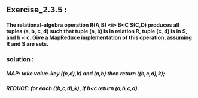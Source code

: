 ## Exercise_2.3.5 :

#### The relational-algebra operation R(A,B) ⊲⊳ B<C S(C,D) produces all tuples (a, b, c, d) such that tuple (a, b) is in relation R, tuple (c, d) is in S, and b < c. Give a MapReduce implementation of this operation, assuming R and S are sets.

### solution :

##### MAP:    take value-key ((c,d),k) and (a,b) then return ((b,c,d),k);
##### REDUCE: for each ((b,c,d),k) ,if b<c return (a,b,c,d).
